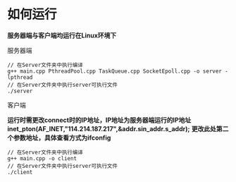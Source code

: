 # 如何运行
**服务器端与客户端均运行在Linux环境下**

服务器端

````````
// 在Server文件夹中执行编译
g++ main.cpp PthreadPool.cpp TaskQueue.cpp SocketEpoll.cpp -o server -lpthread
// 在Server文件夹中执行server可执行文件
./server
````````

客户端

**运行时需更改connect时的IP地址，IP地址为服务器端运行的IP地址**
**inet_pton(AF_INET,"114.214.187.217",&addr.sin_addr.s_addr);**
**更改此处第二个参数地址，具体查看方式为ifconfig**

````````
// 在Server文件夹中执行编译
g++ main.cpp -o client
// 在Server文件夹中执行server可执行文件
./client
````````
